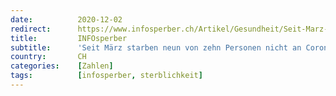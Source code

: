```yaml
---
date:          2020-12-02
redirect:      https://www.infosperber.ch/Artikel/Gesundheit/Seit-Marz-sind-zehnmal-mehr-nicht-an-oder-mit-Corona-gestorben
title:         INFOsperber
subtitle:      'Seit März starben neun von zehn Personen nicht an Corona'
country:       CH
categories:    [Zahlen]
tags:          [infosperber, sterblichkeit]
---
```

